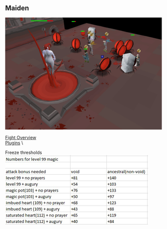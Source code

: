 ## Maiden

![](/assets/img/Maiden-2.png)


[Fight Overview](Maiden/fight-overview) \
[Plugins](Maiden/plugins) \



Freeze thresholds
![asdf](/assets/img/Maiden-1.png)